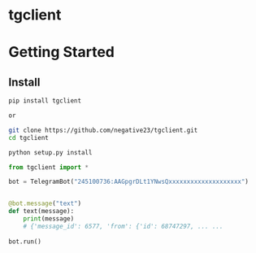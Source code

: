 # tgclient

# Getting Started


## Install
```sh
pip install tgclient

or

git clone https://github.com/negative23/tgclient.git
cd tgclient 

python setup.py install

```


```python
from tgclient import *

bot = TelegramBot("245100736:AAGpgrDLt1YNwsQxxxxxxxxxxxxxxxxxxxx")


@bot.message("text")
def text(message):
    print(message) 
    # {'message_id': 6577, 'from': {'id': 68747297, ... ...
    
bot.run()

```

